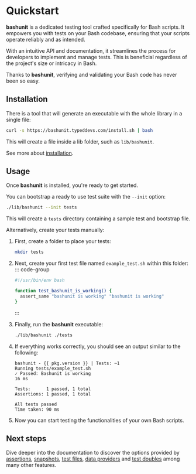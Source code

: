 # Quickstart

**bashunit** is a dedicated testing tool crafted specifically for Bash scripts. It empowers you with tests on your Bash codebase, ensuring that your scripts operate reliably and as intended.

With an intuitive API and documentation, it streamlines the process for developers to implement and manage tests. This is beneficial regardless of the project's size or intricacy in Bash.

Thanks to **bashunit**, verifying and validating your Bash code has never been so easy.

## Installation

There is a tool that will generate an executable with the whole library in a single file:

```bash
curl -s https://bashunit.typeddevs.com/install.sh | bash
```

This will create a file inside a lib folder, such as `lib/bashunit`.

See more about [installation](/installation).

## Usage

Once **bashunit** is installed, you're ready to get started.

You can bootstrap a ready to use test suite with the `--init` option:

```bash
./lib/bashunit --init tests
```

This will create a `tests` directory containing a sample test and bootstrap file.

Alternatively, create your tests manually:

1.  First, create a folder to place your tests:
    ```bash
    mkdir tests
    ```

2.  Next, create your first test file named `example_test.sh` within this folder:
    ::: code-group
    ```bash [tests/example_test.sh]
    #!/usr/bin/env bash

    function test_bashunit_is_working() {
      assert_same "bashunit is working" "bashunit is working"
    }
    ```
    :::

3.  Finally, run the **bashunit** executable:
    ```bash
    ./lib/bashunit ./tests
    ```

4.  If everything works correctly, you should see an output similar to the following:
    ```-vue
    bashunit - {{ pkg.version }} | Tests: ~1
    Running tests/example_test.sh
    ✓ Passed: Bashunit is working                                         16 ms

    Tests:      1 passed, 1 total
    Assertions: 1 passed, 1 total

    All tests passed
    Time taken: 90 ms
    ```

5.  Now you can start testing the functionalities of your own Bash scripts.

## Next steps

Dive deeper into the documentation to discover the options provided by [assertions](assertions),
[snapshots](snapshots), [test files](/test-files), [data providers](/data-providers) and [test doubles](test-doubles) among many other features.

<script setup>
import pkg from '../package.json'
</script>
